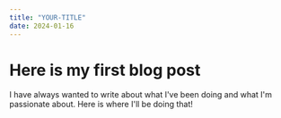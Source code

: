 ```yaml
---
title: "YOUR-TITLE"
date: 2024-01-16
---
```


# Here is my first blog post

I have always wanted to write about what I've been doing and what I'm passionate about. Here is where I'll be doing that!